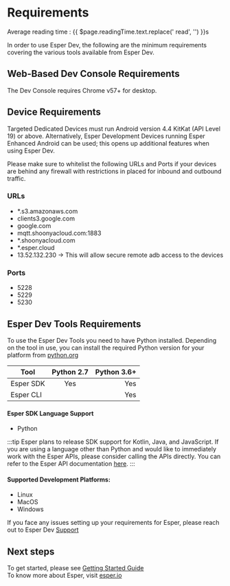 
# Requirements
<div class="avg-reading-time">Average reading time : {{ $page.readingTime.text.replace(' read', '') }}s</div>

In order to use Esper Dev, the following are the minimum requirements covering the various tools available from Esper Dev.

## Web-Based Dev Console Requirements
The Dev Console requires Chrome v57+ for desktop.

## Device Requirements
Targeted Dedicated Devices must run Android version 4.4 KitKat (API Level 19) or above. Alternatively, Esper Development Devices running Esper Enhanced Android can be used; this opens up additional features when using Esper Dev.

Please make sure to whitelist the following URLs and Ports if your devices are behind any firewall with restrictions in placed for inbound and outbound traffic.

### URLs
 - *.s3.amazonaws.com
 - clients3.google.com
 - google.com
 - mqtt.shoonyacloud.com:1883  
 - *.shoonyacloud.com
 - *.esper.cloud
 - 13.52.132.230 -> This will allow secure remote adb access to the devices

### Ports
 -  5228
 -  5229
 -  5230 

## Esper Dev Tools Requirements
To use the Esper Dev Tools you need to have Python installed. Depending on the tool in use, you can install the required Python version for your platform from [python.org](https://www.python.org/)

| Tool       | Python 2.7           | Python 3.6+  |
| ------------- |:-------------:| -----:|
| Esper SDK     | Yes | Yes |
| Esper CLI     |     |   Yes |


#### Esper SDK Language Support
- Python

:::tip
Esper plans to release SDK support for Kotlin, Java, and JavaScript. If you are using a language other than Python and would like to immediately work with the Esper APIs, please consider calling the APIs directly. You can refer to the Esper API documentation [here](./api.md).
:::

#### Supported Development Platforms: 
- Linux
- MacOS
- Windows


If you face any issues setting up your requirements for Esper, please  reach out to Esper Dev [Support](./support.md)

## Next steps
To get started, please see [Getting Started Guide](./gettingstarted.md)\
To know more about Esper, visit [esper.io](https://esper.io)
